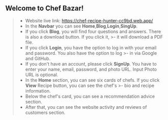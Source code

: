 ## Welcome to Chef Bazar!

>- Website live link: https://chef-recipe-hunter-cc9bd.web.app/
>- In the **Navbar** you can see **Home**,**Blog**,**Login**,**SingUp**.
>- If you click **Blog**, you will find four questions and answers. There is also a download button. If you click it, >- it will download a PDF file.
>- If you click **Login**, you have the option to log in with your email and password. You also have the option to log >- in via Google and GitHub.
>- If you don't have an account, please click **SignUp**. You have to enter your name, email, password, and photo URL.
> Input Photo URL is optional.
>- In the **Home** section, you can see six cards of chefs. If you click **View** Recipe button, you can see the chef's >- bio and recipe information.
>- Below the chef's card, you can see a recommendation advice section.
>- After that, you can see the website activity and reviews of customers section.
